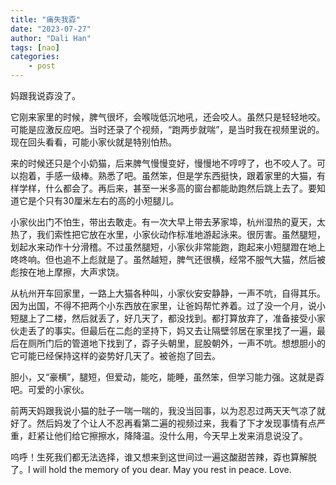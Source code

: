 ```yaml
---
title: "痛失我孬"
date: "2023-07-27"
author: "Dali Han"
tags: [nao]
categories:
    - post
---
```

妈跟我说孬没了。

它刚来家里的时候，脾气很坏，会喉咙低沉地吼，还会咬人。虽然只是轻轻地咬。可能是应激反应吧。当时还录了个视频，“跑两步就喘”，是当时我在视频里说的。现在回头看看，可能小家伙就是特别怕热。

来的时候还只是个小奶猫，后来脾气慢慢变好，慢慢地不哼哼了，也不咬人了。可以抱着，手感一级棒。熟悉了吧。虽然笨，但是学东西挺快，跟着家里的大猫，有样学样，什么都会了。再后来，甚至一米多高的窗台都能助跑然后跳上去了。要知道它是个只有30厘米左右的高的小短腿儿。

小家伙出门不怕生，带出去敢走。有一次大早上带去茅家埠，杭州湿热的夏天，太热了，我们索性把它放在水里，小家伙动作标准地游起泳来。很厉害。虽然腿短，划起水来动作十分滑稽。不过虽然腿短，小家伙非常能跑，跑起来小短腿蹬在地上咚咚响。但也追不上彪就是了。虽然越短，脾气还很横，经常不服气大猫，然后被彪按在地上摩擦，大声求饶。

从杭州开车回家里，一路上大猫各种叫，小家伙安安静静，一声不吭，自得其乐。因为出国，不得不把两个小东西放在家里，让爸妈帮忙养着。过了没一个月，说小短腿上了二楼，然后就丢了，好几天了，都没找到。都打算放弃了，准备接受小家伙走丢了的事实。但最后在二彪的坚持下，妈又去让隔壁邻居在家里找了一遍，最后在厕所门后的管道地下找到了，孬子头朝里，屁股朝外，一声不吭。想想胆小的它可能已经保持这样的姿势好几天了。被爸抱了回去。

胆小，又“豪横”，腿短，但爱动，能吃，能睡，虽然笨，但学习能力强。这就是孬吧。可爱的小家伙。

前两天妈跟我说小猫的肚子一喘一喘的，我没当回事，以为忍忍过两天天气凉了就好了。然后妈发了个让人不忍再看第二遍的视频过来，我看了下才发现事情有点严重，赶紧让他们给它擦擦水，降降温。没什么用，今天早上发来消息说没了。

呜呼！生死我们都无法选择，谁又想来到这世间过一遍这酸甜苦辣，孬也算解脱了。I will hold the memory of you dear. May you rest in peace. Love.
